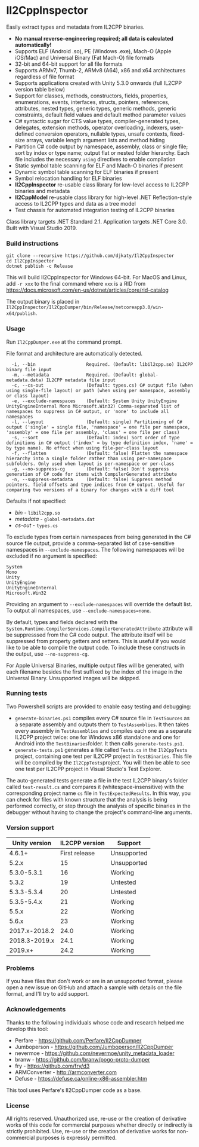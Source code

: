 # Il2CppInspector
Easily extract types and metadata from IL2CPP binaries.

* **No manual reverse-engineering required; all data is calculated automatically!**
* Supports ELF (Android .so), PE (Windows .exe), Mach-O (Apple iOS/Mac) and Universal Binary (Fat Mach-O) file formats
* 32-bit and 64-bit support for all file formats
* Supports ARMv7, Thumb-2, ARMv8 (A64), x86 and x64 architectures regardless of file format
* Supports applications created with Unity 5.3.0 onwards (full IL2CPP version table below)
* Support for classes, methods, constructors, fields, properties, enumerations, events, interfaces, structs, pointers, references, attributes, nested types, generic types, generic methods, generic constraints, default field values and default method parameter values
* C# syntactic sugar for CTS value types, compiler-generated types, delegates, extension methods, operator overloading, indexers, user-defined conversion operators, nullable types, unsafe contexts, fixed-size arrays, variable length argument lists and method hiding
* Partition C# code output by namespace, assembly, class or single file; sort by index or type name; output flat or nested folder hierarchy. Each file includes the necessary `using` directives to enable compilation
* Static symbol table scanning for ELF and Mach-O binaries if present
* Dynamic symbol table scanning for ELF binaries if present
* Symbol relocation handling for ELF binaries
* **Il2CppInspector** re-usable class library for low-level access to IL2CPP binaries and metadata
* **Il2CppModel** re-usable class library for high-level .NET Reflection-style access to IL2CPP types and data as a tree model
* Test chassis for automated integration testing of IL2CPP binaries

Class library targets .NET Standard 2.1. Application targets .NET Core 3.0. Built with Visual Studio 2019.

### Build instructions

```
git clone --recursive https://github.com/djkaty/Il2CppInspector
cd Il2CppInspector
dotnet publish -c Release
```

This will build Il2CppInspector for Windows 64-bit. For MacOS and Linux, add  `-r xxx` to the final command where `xxx` is a RID from https://docs.microsoft.com/en-us/dotnet/articles/core/rid-catalog

The output binary is placed in `Il2CppInspector/Il2CppDumper/bin/Release/netcoreapp3.0/win-x64/publish`.

### Usage

Run `Il2CppDumper.exe` at the command prompt.

File format and architecture are automatically detected.

```
  -i, --bin                   Required. (Default: libil2cpp.so) IL2CPP binary file input
  -m, --metadata              Required. (Default: global-metadata.data) IL2CPP metadata file input
  -c, --cs-out                (Default: types.cs) C# output file (when using single-file layout) or path (when using per namespace, assembly or class layout)
  -e, --exclude-namespaces    (Default: System Unity UnityEngine UnityEngineInternal Mono Microsoft.Win32) Comma-separated list of namespaces to suppress in C# output, or 'none' to include all namespaces
  -l, --layout                (Default: single) Partitioning of C# output ('single' = single file, 'namespace' = one file per namespace, 'assembly' = one file per assembly, 'class' = one file per class)
  -s, --sort                  (Default: index) Sort order of type definitions in C# output ('index' = by type definition index, 'name' = by type name). No effect when using file-per-class layout
  -f, --flatten               (Default: false) Flatten the namespace hierarchy into a single folder rather than using per-namespace subfolders. Only used when layout is per-namespace or per-class
  -g, --no-suppress-cg        (Default: false) Don't suppress generation of C# code for items with CompilerGenerated attribute
  -n, --suppress-metadata     (Default: false) Suppress method pointers, field offsets and type indices from C# output. Useful for comparing two versions of a binary for changes with a diff tool
```

Defaults if not specified:

- _bin_ - `libil2cpp.so`
- _metadata_ - `global-metadata.dat`
- _cs-out_ - `types.cs`

To exclude types from certain namespaces from being generated in the C# source file output, provide a comma-separated list of case-sensitive namespaces in `--exclude-namespaces`. The following namespaces will be excluded if no argument is specified:

```
System
Mono
Unity
UnityEngine
UnityEngineInternal
Microsoft.Win32
```

Providing an argument to `--exclude-namespaces` will override the default list. To output all namespaces, use `--exclude-namespaces=none`.

By default, types and fields declared with the `System.Runtime.CompilerServices.CompilerGeneratedAttribute` attribute will be suppresssed from the C# code output. The attribute itself will be suppressed from property getters and setters. This is useful if you would like to be able to compile the output code. To include these constructs in the output, use `--no-suppress-cg`.

For Apple Universal Binaries, multiple output files will be generated, with each filename besides the first suffixed by the index of the image in the Universal Binary. Unsupported images will be skipped.

### Running tests

Two Powershell scripts are provided to enable easy testing and debugging:

* `generate-binaries.ps1` compiles every C# source file in `TestSources` as a separate assembly and outputs them to `TestAssemblies`. It then takes every assembly in `TestAssemblies` and compiles each one as a separate IL2CPP project twice: one for Windows x86 standalone and one for Android into the `TestBinaries`folder. It then calls `generate-tests.ps1`.
* `generate-tests.ps1` generates a file called `Tests.cs` in the `Il2CppTests` project, containing one test per IL2CPP project in `TestBinaries`. This file will be compiled by the `Il2CppTests`project. You will then be able to see one test per IL2CPP project in Visual Studio's Test Explorer.

The auto-generated tests generate a file in the test IL2CPP binary's folder called `test-result.cs` and compares it (whitespace-insensitive) with the corresponding project name `cs` file in `TestExpectedResults`. In this way, you can check for files with known structure that the analysis is being performed correctly, or step through the analysis of specific binaries in the debugger without having to change the project's command-line arguments.

### Version support

Unity version | IL2CPP version | Support
--- | --- | ---
4.6.1+ | First release | Unsupported
5.2.x | 15 | Unsupported
5.3.0-5.3.1 | 16 | Working
5.3.2 | 19 | Untested
5.3.3-5.3.4 | 20 | Untested
5.3.5-5.4.x | 21 | Working
5.5.x | 22 | Working
5.6.x | 23 | Working
2017.x-2018.2 | 24.0 | Working
2018.3-2019.x | 24.1 | Working
2019.x+ | 24.2 | Working

### Problems

If you have files that don't work or are in an unsupported format, please open a new issue on GitHub and attach a sample with details on the file format, and I'll try to add support.

### Acknowledgements

Thanks to the following individuals whose code and research helped me develop this tool:

- Perfare - https://github.com/Perfare/Il2CppDumper
- Jumboperson - https://github.com/Jumboperson/Il2CppDumper
- nevermoe - https://github.com/nevermoe/unity_metadata_loader
- branw - https://github.com/branw/pogo-proto-dumper
- fry - https://github.com/fry/d3
- ARMConverter - http://armconverter.com
- Defuse - https://defuse.ca/online-x86-assembler.htm

This tool uses Perfare's Il2CppDumper code as a base.

### License

All rights reserved. Unauthorized use, re-use or the creation of derivative works of this code for commercial purposes whether directly or indirectly is strictly prohibited. Use, re-use or the creation of derivative works for non-commercial purposes is expressly permitted.
